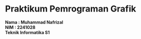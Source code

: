 # Praktikum Pemrograman Grafik
**Nama : Muhammad Nafrizal**<br>
**NIM  : 2241028** <br>
**Teknik Informatika S1** <br>

